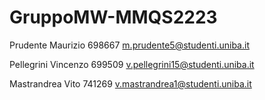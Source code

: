 # GruppoMW-MMQS2223

Prudente Maurizio     698667   m.prudente5@studenti.uniba.it

Pellegrini Vincenzo   699509   v.pellegrini15@studenti.uniba.it

Mastrandrea Vito      741269   v.mastrandrea1@studenti.uniba.it 
